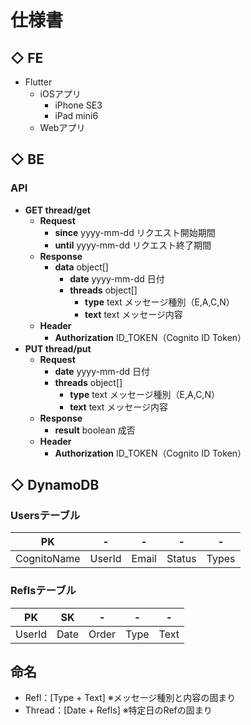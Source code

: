 # 仕様書
## ◇ FE
* Flutter
    * iOSアプリ
        * iPhone SE3
        * iPad mini6
    * Webアプリ

## ◇ BE
### API
* **GET thread/get**
    * **Request**
        * **since** yyyy-mm-dd リクエスト開始期間
        * **until** yyyy-mm-dd リクエスト終了期間
    * **Response**
        * **data** object[]
            * **date** yyyy-mm-dd 日付
            * **threads** object[]
                * **type** text メッセージ種別（E,A,C,N）
                * **text** text メッセージ内容
    * **Header**
        * **Authorization** ID_TOKEN（Cognito ID Token）
* **PUT thread/put**
    * **Request**
        * **date** yyyy-mm-dd 日付
        * **threads** object[]
            * **type** text メッセージ種別（E,A,C,N）
            * **text** text メッセージ内容
    * **Response**
        * **result** boolean 成否
    * **Header**
        * **Authorization** ID_TOKEN（Cognito ID Token）

## ◇ DynamoDB
### Usersテーブル
| PK          | -      | -     | -      | -     |
| ----------- | ------ | ----- | ------ | ----- |
| CognitoName | UserId | Email | Status | Types |
### Reflsテーブル
| PK     | SK   | -     | -    | -    |
| ------ | ---- | ----- | ---- | ---- |
| UserId | Date | Order | Type | Text |

## 命名
* Refl：[Type + Text] ※メッセージ種別と内容の固まり
* Thread：[Date + Refls] ※特定日のRefの固まり